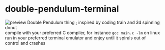 # double-pendulum-terminal
![preview](https://raw.githubusercontent.com/lilweege/double-pendulum-terminal/master/preview.gif)
Double Pendulum thing ; inspired by coding train and 3d spinning donut\
compile with your preferred C compiler, for instance `gcc main.c -lm` on linux\
run in your preferred terminal emulator and enjoy until it spirals out of control and crashes
